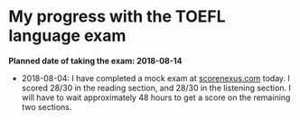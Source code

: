 # My progress with the TOEFL language exam

**Planned date of taking the exam: 2018-08-14**

* 2018-08-04: I have completed a mock exam at [scorenexus.com](scorenexus.com) today. I scored 28/30 in the reading section, and 28/30 in the listening section. I will have to wait approximately 48 hours to get a score on the remaining two sections.
